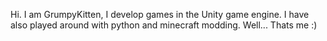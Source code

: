Hi. I am GrumpyKitten, I develop games in the Unity game engine. I have also played around with python and minecraft modding.
Well... Thats me :)
